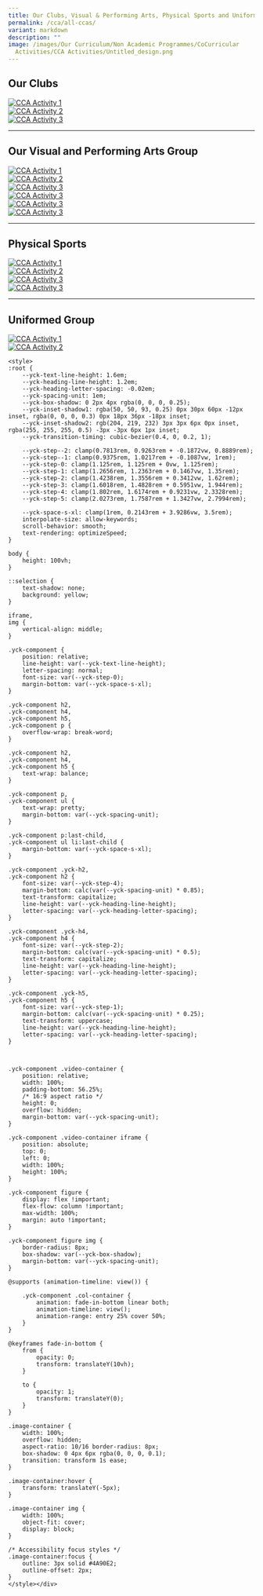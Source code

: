 ```yaml
---
title: Our Clubs, Visual & Performing Arts, Physical Sports and Uniformed Groups
permalink: /cca/all-ccas/
variant: markdown
description: ""
image: /images/Our Curriculum/Non Academic Programmes/CoCurricular
  Activities/CCA Activities/Untitled_design.png
---
```

<div class="yck-component">
    <h2 id="clubs">Our Clubs</h2>
    <div class="isomer-card-grid">
        <div class="isomer-card">
            <a href="/cca/clubs/digital-animation-club/"><img loading="lazy" alt="CCA Activity 1" src="https://www.yiochukangsec.moe.edu.sg/images/Our%20Curriculum/Non%20Academic%20Programmes/CoCurricular%20Activities/CCA%20Activities/CA1.png"></a>
        </div>
        <div class="isomer-card">
            <a href="/cca/clubs/media-club/"><img loading="lazy" alt="CCA Activity 2" src="https://www.yiochukangsec.moe.edu.sg/images/Our%20Curriculum/Non%20Academic%20Programmes/CoCurricular%20Activities/CCA%20Activities/CA2.png"></a>
        </div>
        <div class="isomer-card">
            <a href="/cca/clubs/mars-club-mechatronics-aeronautics-and-robotics/"><img loading="lazy" alt="CCA Activity 3" src="https://www.yiochukangsec.moe.edu.sg/images/Our%20Curriculum/Non%20Academic%20Programmes/CoCurricular%20Activities/CCA%20Activities/CA3.png"></a>
        </div>
    </div>
    <hr>
    <h2 id="arts">Our Visual and Performing Arts Group</h2>
    <div class="isomer-card-grid">
        <div class="isomer-card">
            <a href="/cca/Performing-Arts/Concert-Band/"><img loading="lazy" alt="CCA Activity 1" src="https://www.yiochukangsec.moe.edu.sg/images/Our%20Curriculum/Non%20Academic%20Programmes/CoCurricular%20Activities/CCA%20Activities/PA1.png"></a>
        </div>
        <div class="isomer-card">
            <a href="/cca/clubs/media-club/"><img loading="lazy" alt="CCA Activity 2" src="https://www.yiochukangsec.moe.edu.sg/images/Our%20Curriculum/Non%20Academic%20Programmes/CoCurricular%20Activities/CCA%20Activities/PA2.png"></a>
        </div>
        <div class="isomer-card">
            <a href="/cca/clubs/mars-club-mechatronics-aeronautics-and-robotics/"><img loading="lazy" alt="CCA Activity 3" src="https://www.yiochukangsec.moe.edu.sg/images/Our%20Curriculum/Non%20Academic%20Programmes/CoCurricular%20Activities/CCA%20Activities/PA3.png"></a>
        </div>
        <div class="isomer-card">
            <a href="/cca/clubs/mars-club-mechatronics-aeronautics-and-robotics/"><img loading="lazy" alt="CCA Activity 3" src="https://www.yiochukangsec.moe.edu.sg/images/Our%20Curriculum/Non%20Academic%20Programmes/CoCurricular%20Activities/CCA%20Activities/PA4.png"></a>
        </div>
        <div class="isomer-card">
            <a href="/cca/clubs/mars-club-mechatronics-aeronautics-and-robotics/"><img loading="lazy" alt="CCA Activity 3" src="https://www.yiochukangsec.moe.edu.sg/images/Our%20Curriculum/Non%20Academic%20Programmes/CoCurricular%20Activities/CCA%20Activities/PA5.png"></a>
        </div>
        <div class="isomer-card">
            <a href="/cca/clubs/mars-club-mechatronics-aeronautics-and-robotics/"><img loading="lazy" alt="CCA Activity 3" src="https://www.yiochukangsec.moe.edu.sg/images/Our%20Curriculum/Non%20Academic%20Programmes/CoCurricular%20Activities/CCA%20Activities/PA6.png"></a>
        </div>
    </div>
    <hr>
    <h2 id="sports">Physical Sports</h2>
    <div class="isomer-card-grid">
        <div class="isomer-card">
            <a href="/cca/Performing-Arts/Concert-Band/"><img loading="lazy" alt="CCA Activity 1" src="https://www.yiochukangsec.moe.edu.sg/images/Our%20Curriculum/Non%20Academic%20Programmes/CoCurricular%20Activities/CCA%20Activities/PS1.png"></a>
        </div>
        <div class="isomer-card">
            <a href="/cca/clubs/media-club/"><img loading="lazy" alt="CCA Activity 2" src="https://www.yiochukangsec.moe.edu.sg/images/Our%20Curriculum/Non%20Academic%20Programmes/CoCurricular%20Activities/CCA%20Activities/PS2.png"></a>
        </div>
        <div class="isomer-card">
            <a href="/cca/clubs/mars-club-mechatronics-aeronautics-and-robotics/"><img loading="lazy" alt="CCA Activity 3" src="https://www.yiochukangsec.moe.edu.sg/images/Our%20Curriculum/Non%20Academic%20Programmes/CoCurricular%20Activities/CCA%20Activities/PS3.png"></a>
        </div>
        <div class="isomer-card">
            <a href="/cca/clubs/mars-club-mechatronics-aeronautics-and-robotics/"><img loading="lazy" alt="CCA Activity 3" src="https://www.yiochukangsec.moe.edu.sg/images/Our%20Curriculum/Non%20Academic%20Programmes/CoCurricular%20Activities/CCA%20Activities/PS4.png"></a>
        </div>
    </div>
    <hr>
    <h2 id="uniform">Uniformed Group</h2>
    <div class="isomer-card-grid">
        <div class="isomer-card">
            <a href="/cca/Performing-Arts/Concert-Band/"><img loading="lazy" alt="CCA Activity 1" src="https://www.yiochukangsec.moe.edu.sg/images/Our%20Curriculum/Non%20Academic%20Programmes/CoCurricular%20Activities/CCA%20Activities/UG1.png"></a>
        </div>
        <div class="isomer-card">
            <a href="/cca/clubs/media-club/"><img loading="lazy" alt="CCA Activity 2" src="https://www.yiochukangsec.moe.edu.sg/images/Our%20Curriculum/Non%20Academic%20Programmes/CoCurricular%20Activities/CCA%20Activities/UG2.png"></a>
        </div>
    </div>
	
	<style>
    :root {
        --yck-text-line-height: 1.6em;
        --yck-heading-line-height: 1.2em;
        --yck-heading-letter-spacing: -0.02em;
        --yck-spacing-unit: 1em;
        --yck-box-shadow: 0 2px 4px rgba(0, 0, 0, 0.25);
        --yck-inset-shadow1: rgba(50, 50, 93, 0.25) 0px 30px 60px -12px inset, rgba(0, 0, 0, 0.3) 0px 18px 36px -18px inset;
        --yck-inset-shadow2: rgb(204, 219, 232) 3px 3px 6px 0px inset, rgba(255, 255, 255, 0.5) -3px -3px 6px 1px inset;
        --yck-transition-timing: cubic-bezier(0.4, 0, 0.2, 1);

        --yck-step--2: clamp(0.7813rem, 0.9263rem + -0.1872vw, 0.8889rem);
        --yck-step--1: clamp(0.9375rem, 1.0217rem + -0.1087vw, 1rem);
        --yck-step-0: clamp(1.125rem, 1.125rem + 0vw, 1.125rem);
        --yck-step-1: clamp(1.2656rem, 1.2363rem + 0.1467vw, 1.35rem);
        --yck-step-2: clamp(1.4238rem, 1.3556rem + 0.3412vw, 1.62rem);
        --yck-step-3: clamp(1.6018rem, 1.4828rem + 0.5951vw, 1.944rem);
        --yck-step-4: clamp(1.802rem, 1.6174rem + 0.9231vw, 2.3328rem);
        --yck-step-5: clamp(2.0273rem, 1.7587rem + 1.3427vw, 2.7994rem);

        --yck-space-s-xl: clamp(1rem, 0.2143rem + 3.9286vw, 3.5rem);
        interpolate-size: allow-keywords;
        scroll-behavior: smooth;
        text-rendering: optimizeSpeed;
    }

    body {
        height: 100vh;
    }

    ::selection {
        text-shadow: none;
        background: yellow;
    }

    iframe,
    img {
        vertical-align: middle;
    }

    .yck-component {
        position: relative;
        line-height: var(--yck-text-line-height);
        letter-spacing: normal;
        font-size: var(--yck-step-0);
        margin-bottom: var(--yck-space-s-xl);
    }

    .yck-component h2,
    .yck-component h4,
    .yck-component h5,
    .yck-component p {
        overflow-wrap: break-word;
    }

    .yck-component h2,
    .yck-component h4,
    .yck-component h5 {
        text-wrap: balance;
    }

    .yck-component p,
    .yck-component ul {
        text-wrap: pretty;
        margin-bottom: var(--yck-spacing-unit);
    }

    .yck-component p:last-child,
    .yck-component ul li:last-child {
        margin-bottom: var(--yck-space-s-xl);
    }

    .yck-component .yck-h2,
    .yck-component h2 {
        font-size: var(--yck-step-4);
        margin-bottom: calc(var(--yck-spacing-unit) * 0.85);
        text-transform: capitalize;
        line-height: var(--yck-heading-line-height);
        letter-spacing: var(--yck-heading-letter-spacing);
    }

    .yck-component .yck-h4,
    .yck-component h4 {
        font-size: var(--yck-step-2);
        margin-bottom: calc(var(--yck-spacing-unit) * 0.5);
        text-transform: capitalize;
        line-height: var(--yck-heading-line-height);
        letter-spacing: var(--yck-heading-letter-spacing);
    }

    .yck-component .yck-h5,
    .yck-component h5 {
        font-size: var(--yck-step-1);
        margin-bottom: calc(var(--yck-spacing-unit) * 0.25);
        text-transform: uppercase;
        line-height: var(--yck-heading-line-height);
        letter-spacing: var(--yck-heading-letter-spacing);
    }



    .yck-component .video-container {
        position: relative;
        width: 100%;
        padding-bottom: 56.25%;
        /* 16:9 aspect ratio */
        height: 0;
        overflow: hidden;
        margin-bottom: var(--yck-spacing-unit);
    }

    .yck-component .video-container iframe {
        position: absolute;
        top: 0;
        left: 0;
        width: 100%;
        height: 100%;
    }

    .yck-component figure {
        display: flex !important;
        flex-flow: column !important;
        max-width: 100%;
        margin: auto !important;
    }

    .yck-component figure img {
        border-radius: 8px;
        box-shadow: var(--yck-box-shadow);
        margin-bottom: var(--yck-spacing-unit);
    }

    @supports (animation-timeline: view()) {

        .yck-component .col-container {
            animation: fade-in-bottom linear both;
            animation-timeline: view();
            animation-range: entry 25% cover 50%;
        }
    }

    @keyframes fade-in-bottom {
        from {
            opacity: 0;
            transform: translateY(10vh);
        }

        to {
            opacity: 1;
            transform: translateY(0);
        }
    }

    .image-container {
        width: 100%;
        overflow: hidden;
        aspect-ratio: 10/16 border-radius: 8px;
        box-shadow: 0 4px 6px rgba(0, 0, 0, 0.1);
        transition: transform 1s ease;
    }

    .image-container:hover {
        transform: translateY(-5px);
    }

    .image-container img {
        width: 100%;
        object-fit: cover;
        display: block;
    }

    /* Accessibility focus styles */
    .image-container:focus {
        outline: 3px solid #4A90E2;
        outline-offset: 2px;
    }
    </style></div>